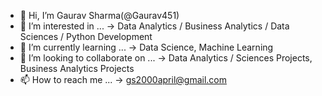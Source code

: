 - 👋 Hi, I’m Gaurav Sharma(@Gaurav451)
- 👀 I’m interested in ... -> Data Analytics / Business Analytics / Data Sciences / Python Development
- 🌱 I’m currently learning ... -> Data Science, Machine Learning
- 💞️ I’m looking to collaborate on ... -> Data Analytics / Sciences Projects, Business Analytics Projects
- 📫 How to reach me ... -> gs2000april@gmail.com

<!---
Gaurav451/Gaurav451 is a ✨ special ✨ repository because its `README.md` (this file) appears on your GitHub profile.
You can click the Preview link to take a look at your changes.
--->
